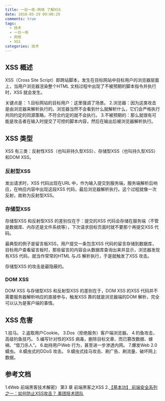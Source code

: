 ```yaml
---
title: 一日一练-网络 了解XSS
date: 2018-05-29 09:00:29
comments: true
tags:
  - 技术
  - 一日一练
  - 网络
  - XSS
categories: 技术
---
```


## XSS 概述
XSS（Cross Site Script）即跨站脚本，发生在目标网站中目标用户的浏览器层面上，当用户浏览器渲染整个HTML 文档过程中出现了不被预期的脚本指令并执行时，XSS 就会发生。

关键点是：
1.目标网站的目标用户：这里强调了场景。
2.浏览器：因为这类攻击是由浏览器来解析执行的。浏览器当然不会看到什么就解析什么，它们会严格执行共同约定的同源策略，不符合约定的就不会执行。
3.不被预期的：那么就很有可能是攻击者在输入时提交了可控的脚本内容，然后在输出后被浏览器解析执行。

<!--more-->

## XSS 类型
XSS 有三类：反射性XSS（也叫非持久型XSS）、存储型XSS（也叫持久型XSS）和DOM XSS。

### 反射型XSS
发出请求时，XSS 代码出现在URL 中，作为输入提交到服务端，服务端解析后响应，在响应内容中出现这段XSS 代码，最后浏览器解析执行。这个过程就像一次反射，故称为反射型XSS。

### 存储型XSS
存储型XSS 和反射型XSS 的差别仅在于：提交的XSS 代码会存储在服务端（不管是数据库、内存还是文件系统等），下次请求目标页面时就不要那个再提交XSS 代码。

最典型的例子是留言板XSS，用户提交一条包含XSS 代码的留言存储到数据库，目标用户查看留言板时，那些留言的内容会从数据库查询出来并显示，浏览器发现有XSS 代码，就当作常常的HTML 与JS 解析执行，于是就触发了XSS 攻击。

存储型XSS 的攻击是最隐蔽的。

### DOM XSS
DOM XSS 与存储型XSS 和反射型XSS 的差别在于，DOM XSS 的XSS 代码并不需要服务器解析响应的直接参与，触发XSS 靠的就是浏览器端的DOM 解析，完全可以认为是客户端的事情。

## XSS 危害
1.挂马。
2.盗取用户Cookie。
3.Dos（拒绝服务）客户端浏览器。
4.钓鱼攻击，高级钓鱼技巧。
5.编写针对性的XSS 病毒，删除目标文章、而已篡改数据、嫁祸、“借刀杀人”。
6.劫持用户Web 行为，甚至进一步渗透内网。
7.爆发Web 2.0 蠕虫。
8.蠕虫式的DDoS 攻击。
9.蠕虫式挂马攻击、刷广告、刷流量、破坏网上数据。

## 参考文档
1.《Web 前端黑客技术解密》 第3 章 前端黑客之XSS
2.[【基本功】 前端安全系列之一：如何防止XSS攻击？ 美团技术团队](https://mp.weixin.qq.com/s/kWxnYcCTLAQp5CGFrw30mQ)
